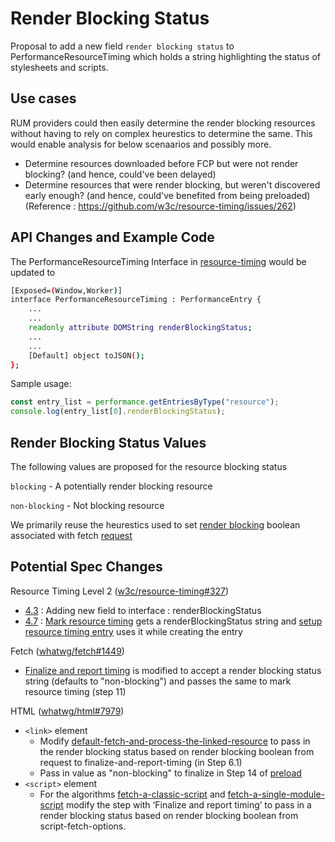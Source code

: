 # Render Blocking Status

Proposal to add a new field `render blocking status` to PerformanceResourceTiming which holds a string highlighting the status of stylesheets and scripts.

## Use cases

RUM providers could then easily determine the render blocking resources without having to rely on complex heurestics to determine the same.
This would enable analysis for below scenaarios and possibly more.
- Determine resources downloaded before FCP but were not render blocking? (and hence, could've been delayed)
- Determine resources that were render blocking, but weren't discovered early enough? (and hence, could've benefited from being preloaded)
(Reference : https://github.com/w3c/resource-timing/issues/262)


## API Changes and Example Code

The PerformanceResourceTiming Interface in <a href="https://w3c.github.io/resource-timing/#sec-performanceresourcetiming">resource-timing</a> would be updated to 
```bash
[Exposed=(Window,Worker)]
interface PerformanceResourceTiming : PerformanceEntry {
    ...
    ...
    readonly attribute DOMString renderBlockingStatus;
    ...
    ...
    [Default] object toJSON();
};
```

Sample usage:
```javascript
const entry_list = performance.getEntriesByType("resource");
console.log(entry_list[0].renderBlockingStatus);
```


## Render Blocking Status Values

The following values are proposed for the resource blocking status

`blocking` - A potentially render blocking resource

`non-blocking` - Not blocking resource

We primarily reuse the heurestics used to set [render blocking](https://fetch.spec.whatwg.org/#request-render-blocking) boolean associated with fetch [request](https://fetch.spec.whatwg.org/#concept-request)


## Potential Spec Changes

Resource Timing Level 2 ([w3c/resource-timing#327](https://github.com/w3c/resource-timing/pull/327))
- [4.3](https://w3c.github.io/resource-timing/#sec-performanceresourcetiming) : Adding new field to interface : renderBlockingStatus
- [4.7](https://w3c.github.io/resource-timing/#marking-resource-timing) : [Mark resource timing](https://w3c.github.io/resource-timing/#dfn-mark-resource-timing) gets a renderBlockingStatus string and [setup resource timing entry](https://w3c.github.io/resource-timing/#dfn-setup-the-resource-timing-entry) uses it while creating the entry


Fetch ([whatwg/fetch#1449](https://github.com/whatwg/fetch/pull/1449))
- [Finalize and report timing](https://fetch.spec.whatwg.org/#finalize-and-report-timing) is modified to accept a render blocking status string (defaults to "non-blocking") and passes the same to mark resource timing (step 11)
    
    
HTML ([whatwg/html#7979](https://github.com/whatwg/html/pull/7979))
- `<link>` element 
    - Modify [default-fetch-and-process-the-linked-resource](https://html.spec.whatwg.org/#default-fetch-and-process-the-linked-resource) to pass in the render blocking status based on render blocking boolean from request to finalize-and-report-timing (in Step 6.1)
    - Pass in value as "non-blocking" to finalize in Step 14 of [preload](https://html.spec.whatwg.org/multipage/links.html#preload)
- `<script>` element
    - For the algorithms <a href="https://html.spec.whatwg.org/#fetch-a-classic-script">fetch-a-classic-script</a> and <a href="https://html.spec.whatwg.org/#fetch-a-single-module-script">fetch-a-single-module-script</a> modify the step with ‘Finalize and report timing’ to pass in a render blocking status based on render blocking boolean from script-fetch-options.
